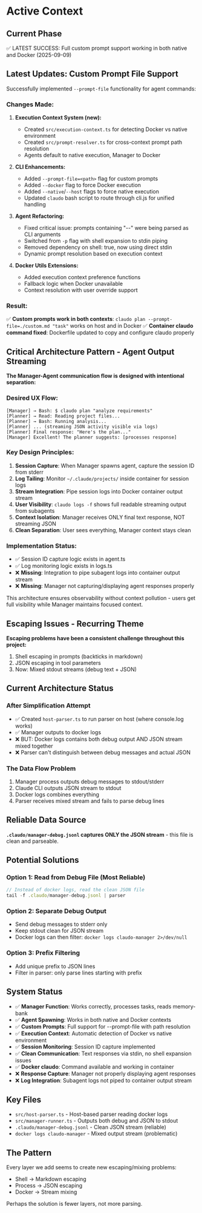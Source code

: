 # Active Context

## Current Phase
✅ LATEST SUCCESS: Full custom prompt support working in both native and Docker (2025-09-09)

## Latest Updates: Custom Prompt File Support
Successfully implemented `--prompt-file` functionality for agent commands:

### Changes Made:
1. **Execution Context System (new):**
   - Created `src/execution-context.ts` for detecting Docker vs native environment
   - Created `src/prompt-resolver.ts` for cross-context prompt path resolution
   - Agents default to native execution, Manager to Docker

2. **CLI Enhancements:**
   - Added `--prompt-file=<path>` flag for custom prompts
   - Added `--docker` flag to force Docker execution
   - Added `--native`/`--host` flags to force native execution
   - Updated `claudo` bash script to route through cli.js for unified handling

3. **Agent Refactoring:**
   - Fixed critical issue: prompts containing "--" were being parsed as CLI arguments
   - Switched from `-p` flag with shell expansion to stdin piping
   - Removed dependency on shell: true, now using direct stdin
   - Dynamic prompt resolution based on execution context

4. **Docker Utils Extensions:**
   - Added execution context preference functions
   - Fallback logic when Docker unavailable
   - Context resolution with user override support

### Result:
✅ **Custom prompts work in both contexts**: `claudo plan --prompt-file=./custom.md "task"` works on host and in Docker
✅ **Container claudo command fixed**: Dockerfile updated to copy and configure claudo properly

## Critical Architecture Pattern - Agent Output Streaming

**The Manager-Agent communication flow is designed with intentional separation:**

### Desired UX Flow:
```
[Manager] → Bash: $ claudo plan "analyze requirements"
[Planner] → Read: Reading project files...  
[Planner] → Bash: Running analysis...
[Planner] ... (streaming JSON activity visible via logs)
[Planner] Final response: "Here's the plan..."
[Manager] Excellent! The planner suggests: [processes response]
```

### Key Design Principles:
1. **Session Capture**: When Manager spawns agent, capture the session ID from stderr
2. **Log Tailing**: Monitor `~/.claude/projects/` inside container for session logs
3. **Stream Integration**: Pipe session logs into Docker container output stream
4. **User Visibility**: `claudo logs -f` shows full readable streaming output from subagents
5. **Context Isolation**: Manager receives ONLY final text response, NOT streaming JSON
6. **Clean Separation**: User sees everything, Manager context stays clean

### Implementation Status:
- ✅ Session ID capture logic exists in agent.ts
- ✅ Log monitoring logic exists in logs.ts  
- ❌ **Missing**: Integration to pipe subagent logs into container output stream
- ❌ **Missing**: Manager not capturing/displaying agent responses properly

This architecture ensures observability without context pollution - users get full visibility while Manager maintains focused context.

## Escaping Issues - Recurring Theme
**Escaping problems have been a consistent challenge throughout this project:**
1. Shell escaping in prompts (backticks in markdown)
2. JSON escaping in tool parameters
3. Now: Mixed stdout streams (debug text + JSON)

## Current Architecture Status

### After Simplification Attempt
- ✅ Created `host-parser.ts` to run parser on host (where console.log works)
- ✅ Manager outputs to docker logs
- ❌ BUT: Docker logs contains both debug output AND JSON stream mixed together
- ❌ Parser can't distinguish between debug messages and actual JSON

### The Data Flow Problem
1. Manager process outputs debug messages to stdout/stderr
2. Claude CLI outputs JSON stream to stdout
3. Docker logs combines everything
4. Parser receives mixed stream and fails to parse debug lines

## Reliable Data Source
**`.claudo/manager-debug.jsonl` captures ONLY the JSON stream** - this file is clean and parseable.

## Potential Solutions

### Option 1: Read from Debug File (Most Reliable)
```javascript
// Instead of docker logs, read the clean JSON file
tail -f .claudo/manager-debug.jsonl | parser
```

### Option 2: Separate Debug Output
- Send debug messages to stderr only
- Keep stdout clean for JSON stream
- Docker logs can then filter: `docker logs claudo-manager 2>/dev/null`

### Option 3: Prefix Filtering
- Add unique prefix to JSON lines
- Filter in parser: only parse lines starting with prefix

## System Status
- ✅ **Manager Function**: Works correctly, processes tasks, reads memory-bank
- ✅ **Agent Spawning**: Works in both native and Docker contexts
- ✅ **Custom Prompts**: Full support for --prompt-file with path resolution
- ✅ **Execution Context**: Automatic detection of Docker vs native environment
- ✅ **Session Monitoring**: Session ID capture implemented
- ✅ **Clean Communication**: Text responses via stdin, no shell expansion issues
- ✅ **Docker claudo**: Command available and working in container
- ❌ **Response Capture**: Manager not properly displaying agent responses
- ❌ **Log Integration**: Subagent logs not piped to container output stream

## Key Files
- `src/host-parser.ts` - Host-based parser reading docker logs
- `src/manager-runner.ts` - Outputs both debug and JSON to stdout
- `.claudo/manager-debug.jsonl` - Clean JSON stream (reliable)
- `docker logs claudo-manager` - Mixed output stream (problematic)

## The Pattern
Every layer we add seems to create new escaping/mixing problems:
- Shell → Markdown escaping
- Process → JSON escaping  
- Docker → Stream mixing

Perhaps the solution is fewer layers, not more parsing.